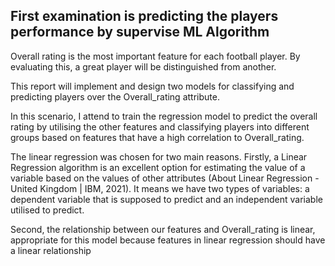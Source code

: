## First examination is predicting the players performance by supervise ML Algorithm

Overall rating is the most important feature for each football player. By evaluating this, a great player will be distinguished from another.

This report will implement and design two models for classifying and predicting players over the Overall_rating attribute. 

In this scenario, I attend to train the regression model to predict the overall rating by utilising the other features and classifying players into different groups based on features that have a high correlation to Overall_rating. 

The linear regression was chosen for two main reasons. Firstly, a Linear Regression algorithm is an excellent option for estimating the value of a variable based on the values of other attributes (About Linear Regression - United Kingdom | IBM, 2021). It means we have two types of variables: a dependent variable that is supposed to predict and an independent variable utilised to predict.

Second, the relationship between our features and Overall_rating is linear, appropriate for this model because features in linear regression should have a linear relationship
